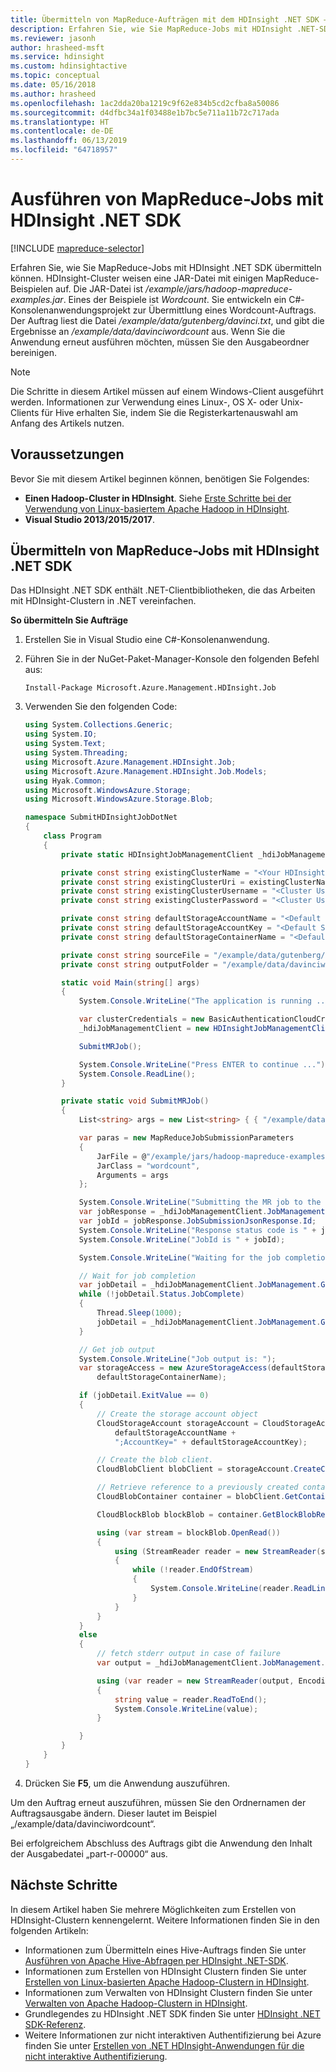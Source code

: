 ```yaml
---
title: Übermitteln von MapReduce-Aufträgen mit dem HDInsight .NET SDK – Azure
description: Erfahren Sie, wie Sie MapReduce-Jobs mit HDInsight .NET-SDK an Azure HDInsight Apache Hadoop übermitteln können.
ms.reviewer: jasonh
author: hrasheed-msft
ms.service: hdinsight
ms.custom: hdinsightactive
ms.topic: conceptual
ms.date: 05/16/2018
ms.author: hrasheed
ms.openlocfilehash: 1ac2dda20ba1219c9f62e834b5cd2cfba8a50086
ms.sourcegitcommit: d4dfbc34a1f03488e1b7bc5e711a11b72c717ada
ms.translationtype: HT
ms.contentlocale: de-DE
ms.lasthandoff: 06/13/2019
ms.locfileid: "64718957"
---
```

# <a name="run-mapreduce-jobs-using-hdinsight-net-sdk"></a>Ausführen von MapReduce-Jobs mit HDInsight .NET SDK
[!INCLUDE [mapreduce-selector](../../../includes/hdinsight-selector-use-mapreduce.md)]

Erfahren Sie, wie Sie MapReduce-Jobs mit HDInsight .NET SDK übermitteln können. HDInsight-Cluster weisen eine JAR-Datei mit einigen MapReduce-Beispielen auf. Die JAR-Datei ist */example/jars/hadoop-mapreduce-examples.jar*.  Eines der Beispiele ist *Wordcount*. Sie entwickeln ein C#-Konsolenanwendungsprojekt zur Übermittlung eines Wordcount-Auftrags.  Der Auftrag liest die Datei */example/data/gutenberg/davinci.txt*, und gibt die Ergebnisse an */example/data/davinciwordcount* aus.  Wenn Sie die Anwendung erneut ausführen möchten, müssen Sie den Ausgabeordner bereinigen.

> [!NOTE]  
> Die Schritte in diesem Artikel müssen auf einem Windows-Client ausgeführt werden. Informationen zur Verwendung eines Linux-, OS X- oder Unix-Clients für Hive erhalten Sie, indem Sie die Registerkartenauswahl am Anfang des Artikels nutzen.
> 
> 

## <a name="prerequisites"></a>Voraussetzungen
Bevor Sie mit diesem Artikel beginnen können, benötigen Sie Folgendes:

* **Einen Hadoop-Cluster in HDInsight**. Siehe [Erste Schritte bei der Verwendung von Linux-basiertem Apache Hadoop in HDInsight](apache-hadoop-linux-tutorial-get-started.md).
* **Visual Studio 2013/2015/2017**.

## <a name="submit-mapreduce-jobs-using-hdinsight-net-sdk"></a>Übermitteln von MapReduce-Jobs mit HDInsight .NET SDK
Das HDInsight .NET SDK enthält .NET-Clientbibliotheken, die das Arbeiten mit HDInsight-Clustern in .NET vereinfachen. 

**So übermitteln Sie Aufträge**

1. Erstellen Sie in Visual Studio eine C#-Konsolenanwendung.
2. Führen Sie in der NuGet-Paket-Manager-Konsole den folgenden Befehl aus:

    ```   
    Install-Package Microsoft.Azure.Management.HDInsight.Job
    ```
3. Verwenden Sie den folgenden Code:

    ```csharp
    using System.Collections.Generic;
    using System.IO;
    using System.Text;
    using System.Threading;
    using Microsoft.Azure.Management.HDInsight.Job;
    using Microsoft.Azure.Management.HDInsight.Job.Models;
    using Hyak.Common;
    using Microsoft.WindowsAzure.Storage;
    using Microsoft.WindowsAzure.Storage.Blob;

    namespace SubmitHDInsightJobDotNet
    {
        class Program
        {
            private static HDInsightJobManagementClient _hdiJobManagementClient;

            private const string existingClusterName = "<Your HDInsight Cluster Name>";
            private const string existingClusterUri = existingClusterName + ".azurehdinsight.net";
            private const string existingClusterUsername = "<Cluster Username>";
            private const string existingClusterPassword = "<Cluster User Password>";

            private const string defaultStorageAccountName = "<Default Storage Account Name>"; //<StorageAccountName>.blob.core.windows.net
            private const string defaultStorageAccountKey = "<Default Storage Account Key>";
            private const string defaultStorageContainerName = "<Default Blob Container Name>";

            private const string sourceFile = "/example/data/gutenberg/davinci.txt";  
            private const string outputFolder = "/example/data/davinciwordcount";

            static void Main(string[] args)
            {
                System.Console.WriteLine("The application is running ...");

                var clusterCredentials = new BasicAuthenticationCloudCredentials { Username = existingClusterUsername, Password = existingClusterPassword };
                _hdiJobManagementClient = new HDInsightJobManagementClient(existingClusterUri, clusterCredentials);

                SubmitMRJob();

                System.Console.WriteLine("Press ENTER to continue ...");
                System.Console.ReadLine();
            }

            private static void SubmitMRJob()
            {
                List<string> args = new List<string> { { "/example/data/gutenberg/davinci.txt" }, { "/example/data/davinciwordcount" } };

                var paras = new MapReduceJobSubmissionParameters
                {
                    JarFile = @"/example/jars/hadoop-mapreduce-examples.jar",
                    JarClass = "wordcount",
                    Arguments = args
                };

                System.Console.WriteLine("Submitting the MR job to the cluster...");
                var jobResponse = _hdiJobManagementClient.JobManagement.SubmitMapReduceJob(paras);
                var jobId = jobResponse.JobSubmissionJsonResponse.Id;
                System.Console.WriteLine("Response status code is " + jobResponse.StatusCode);
                System.Console.WriteLine("JobId is " + jobId);

                System.Console.WriteLine("Waiting for the job completion ...");

                // Wait for job completion
                var jobDetail = _hdiJobManagementClient.JobManagement.GetJob(jobId).JobDetail;
                while (!jobDetail.Status.JobComplete)
                {
                    Thread.Sleep(1000);
                    jobDetail = _hdiJobManagementClient.JobManagement.GetJob(jobId).JobDetail;
                }

                // Get job output
                System.Console.WriteLine("Job output is: ");
                var storageAccess = new AzureStorageAccess(defaultStorageAccountName, defaultStorageAccountKey,
                    defaultStorageContainerName);
    
                if (jobDetail.ExitValue == 0)
                {
                    // Create the storage account object
                    CloudStorageAccount storageAccount = CloudStorageAccount.Parse("DefaultEndpointsProtocol=https;AccountName=" + 
                        defaultStorageAccountName + 
                        ";AccountKey=" + defaultStorageAccountKey);
    
                    // Create the blob client.
                    CloudBlobClient blobClient = storageAccount.CreateCloudBlobClient();
    
                    // Retrieve reference to a previously created container.
                    CloudBlobContainer container = blobClient.GetContainerReference(defaultStorageContainerName);
    
                    CloudBlockBlob blockBlob = container.GetBlockBlobReference(outputFolder.Substring(1) + "/part-r-00000");
    
                    using (var stream = blockBlob.OpenRead())
                    {
                        using (StreamReader reader = new StreamReader(stream))
                        {
                            while (!reader.EndOfStream)
                            {
                                System.Console.WriteLine(reader.ReadLine());
                            }
                        }
                    }
                }
                else
                {
                    // fetch stderr output in case of failure
                    var output = _hdiJobManagementClient.JobManagement.GetJobErrorLogs(jobId, storageAccess); 
    
                    using (var reader = new StreamReader(output, Encoding.UTF8))
                    {
                        string value = reader.ReadToEnd();
                        System.Console.WriteLine(value);
                    }
    
                }
            }
        }
    }
    ```

4. Drücken Sie **F5**, um die Anwendung auszuführen.

Um den Auftrag erneut auszuführen, müssen Sie den Ordnernamen der Auftragsausgabe ändern. Dieser lautet im Beispiel „/example/data/davinciwordcount“.

Bei erfolgreichem Abschluss des Auftrags gibt die Anwendung den Inhalt der Ausgabedatei „part-r-00000“ aus.

## <a name="next-steps"></a>Nächste Schritte
In diesem Artikel haben Sie mehrere Möglichkeiten zum Erstellen von HDInsight-Clustern kennengelernt. Weitere Informationen finden Sie in den folgenden Artikeln:

* Informationen zum Übermitteln eines Hive-Auftrags finden Sie unter [Ausführen von Apache Hive-Abfragen per HDInsight .NET-SDK](apache-hadoop-use-hive-dotnet-sdk.md).
* Informationen zum Erstellen von HDInsight Clustern finden Sie unter [Erstellen von Linux-basierten Apache Hadoop-Clustern in HDInsight](../hdinsight-hadoop-provision-linux-clusters.md).
* Informationen zum Verwalten von HDInsight Clustern finden Sie unter [Verwalten von Apache Hadoop-Clustern in HDInsight](../hdinsight-administer-use-portal-linux.md).
* Grundlegendes zu HDInsight .NET SDK finden Sie unter [HDInsight .NET SDK-Referenz](https://docs.microsoft.com/dotnet/api/overview/azure/hdinsight).
* Weitere Informationen zur nicht interaktiven Authentifizierung bei Azure finden Sie unter [Erstellen von .NET HDInsight-Anwendungen für die nicht interaktive Authentifizierung](../hdinsight-create-non-interactive-authentication-dotnet-applications.md).

